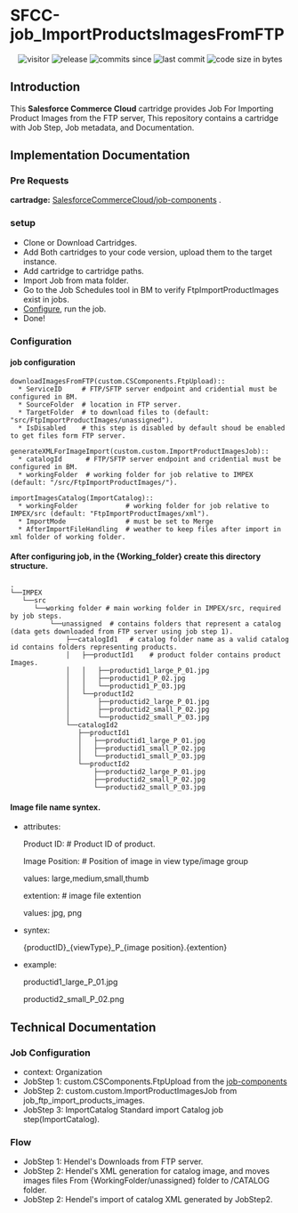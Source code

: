 

# SFCC-job_ImportProductsImagesFromFTP
<p align="center">
    <img alt="visitor"              src="https://visitor-badge.laobi.icu/badge?page_id=dharmeshgurnani.SFCC-job_ImportProductsImagesFromFTP">
    <img alt="release"              src="https://img.shields.io/github/v/release/dharmeshgurnani/SFCC-job_ImportProductsImagesFromFTP?color=green">
    <img alt="commits since"        src="https://img.shields.io/github/commits-since/dharmeshgurnani/SFCC-job_ImportProductsImagesFromFTP/v1.0.0">
    <img alt="last commit"          src="https://img.shields.io/github/last-commit/dharmeshgurnani/SFCC-job_ImportProductsImagesFromFTP">
    <img alt="code size in bytes"   src="https://img.shields.io/github/languages/code-size/dharmeshgurnani/SFCC-job_ImportProductsImagesFromFTP">
</p>

## Introduction
This **Salesforce Commerce Cloud** cartridge provides Job For Importing Product Images from the FTP server, This repository contains a cartridge with Job Step, Job metadata, and Documentation.
## Implementation Documentation

### Pre Requests
**cartradge:**  [SalesforceCommerceCloud/job-components](https://github.com/SalesforceCommerceCloud/job-components) .

### setup
* Clone or Download Cartridges.
* Add Both cartridges to your code version, upload them to the target instance.
* Add cartridge to cartridge paths.
* Import Job from mata folder.
* Go to the Job Schedules tool in BM to verify FtpImportProductImages exist in jobs.
* [Configure](#configuration), run the job.
* Done!

### Configuration
#### job configuration
    downloadImagesFromFTP(custom.CSComponents.FtpUpload)::
      * ServiceID     # FTP/SFTP server endpoint and cridential must be configured in BM.
      * SourceFolder  # location in FTP server.
      * TargetFolder  # to download files to (default: "src/FtpImportProductImages/unassigned").
      * IsDisabled    # this step is disabled by default shoud be enabled to get files form FTP server.

    generateXMLForImageImport(custom.custom.ImportProductImagesJob)::
      * catalogId      # FTP/SFTP server endpoint and cridential must be configured in BM.
      * workingFolder  # working folder for job relative to IMPEX (default: "/src/FtpImportProductImages/").

    importImagesCatalog(ImportCatalog)::
      * workingFolder            # working folder for job relative to IMPEX/src (default: "FtpImportProductImages/xml").
      * ImportMode               # must be set to Merge
      * AfterImportFileHandling  # weather to keep files after import in xml folder of working folder.

#### After configuring job, in the {Working_folder} create this directory structure.
    .
    └──IMPEX
       └──src
          └──working folder # main working folder in IMPEX/src, required by job steps.
              └──unassigned  # contains folders that represent a catalog (data gets downloaded from FTP server using job step 1).
                  ├──catalogId1   # catalog folder name as a valid catalog id contains folders representing products.
                  │   ├──productId1    # product folder contains product Images.
                  │   │   ├──productid1_large_P_01.jpg
                  │   │   ├──productid1_P_02.jpg
                  │   │   └──productid1_P_03.jpg
                  │   └──productId2
                  │       ├──productid2_large_P_01.jpg
                  │       ├──productid2_small_P_02.jpg
                  │       └──productid2_small_P_03.jpg
                  └──catalogId2
                     ├──productId1
                     │   ├──productid1_large_P_01.jpg
                     │   ├──productid1_small_P_02.jpg
                     │   └──productid1_small_P_03.jpg
                     └──productId2
                         ├──productid2_large_P_01.jpg
                         ├──productid2_small_P_02.jpg
                         └──productid2_small_P_03.jpg


#### Image file name syntex.
* attributes:

    Product ID:  # Product ID of product.


    Image Position:  # Position of image in view type/image group

    values: large,medium,small,thumb


    extention: # image file extention

    values: jpg, png

* syntex:

  {productID}\_{viewType}\_P\_{image position}.{extention}
* example:

    productid1_large_P_01.jpg

    productid2_small_P_02.png
## Technical Documentation

### Job Configuration
* context:  Organization
* JobStep 1: custom.CSComponents.FtpUpload from the [job-components](https://github.com/SalesforceCommerceCloud/job-components)
* JobStep 2: custom.custom.ImportProductImagesJob from job_ftp_import_products_images.
* JobStep 3: ImportCatalog Standard import Catalog job step(ImportCatalog).

### Flow
 * JobStep 1: Hendel's Downloads from FTP server.
 * JobStep 2: Hendel's XML generation for catalog image, and moves images files From {WorkingFolder/unassigned} folder to /CATALOG folder.
 * JobStep 2: Hendel's import of catalog XML generated by JobStep2.
